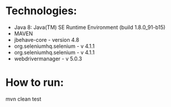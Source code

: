 Technologies:
=
* Java 8: Java(TM) SE Runtime Environment (build 1.8.0_91-b15)
* MAVEN
* jbehave-core - version 4.8
* org.seleniumhq.selenium - v 4.1.1
* org.seleniumhq.selenium - v 4.1.1
* webdrivermanager - v 5.0.3


How to run:
=
mvn clean test 